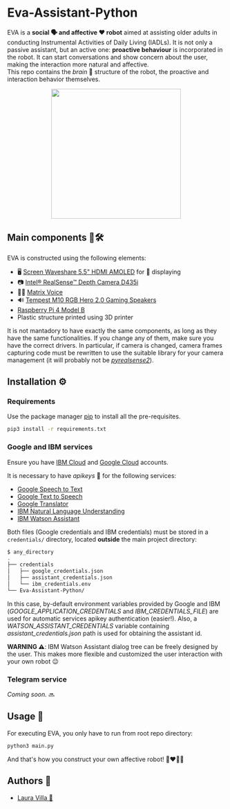 # Eva-Assistant-Python

EVA is a **social 🗣 and affective ❤️ robot** aimed at assisting older adults in conducting Instrumental Activities of Daily Living (IADLs). It is not only a passive assistant, but an active one: **proactive behaviour** is incorporated in the robot. It can start conversations and show concern about the user, making the interaction more natural and affective.  
This repo contains the *brain* 🧠 structure of the robot, the proactive and interaction behavior themselves.
<p align="center">
  <img src="https://user-images.githubusercontent.com/72492679/169651452-13529463-92b5-4fc1-bb0c-9b8303c46024.png" width="300"/>
</p>

## Main components 🤖🛠️

EVA is constructed using the following elements:
- 🖥️ [Screen Waveshare 5.5" HDMI AMOLED](https://www.waveshare.com/5.5inch-hdmi-amoled.htm) for 👀 displaying
- 📷 [Intel® RealSense™ Depth Camera D435i](https://www.intelrealsense.com/depth-camera-d435i/) 
- 🎤💡 [Matrix Voice](https://www.matrix.one/products/voice)
- 🔊 [Tempest M10 RGB Hero 2.0 Gaming Speakers](https://www.tempestofficial.com/inicio/38-speakers-m10-rgb-hero-20.html)
- [Raspberry Pi 4 Model B](https://www.raspberrypi.com/products/raspberry-pi-4-model-b/)
- Plastic structure printed using 3D printer

It is not mantadory to have exactly the same components, as long as they have the same functionalities. If you change any of them, make sure you have the correct drivers. In particular, if camera is changed, camera frames capturing code must be rewritten to use the suitable library for your camera management (it will probably not be [*pyrealsense2*](https://pypi.org/project/pyrealsense2/)).

## Installation ⚙️

### Requirements

Use the package manager [pip](https://pip.pypa.io/en/stable/) to install all the pre-requisites.

```bash
pip3 install -r requirements.txt
```

### Google and IBM services
Ensure you have [IBM Cloud](https://cloud.ibm.com/) and [Google Cloud](https://console.cloud.google.com/) accounts.  

It is necessary to have *apikeys* 🔑 for the following services:
- [Google Speech to Text](https://cloud.google.com/speech-to-text/docs/libraries)
- [Google Text to Speech](https://cloud.google.com/text-to-speech/docs/libraries)
- [Google Translator](https://cloud.google.com/translate/docs/basic/translating-text#translating_text)
- [IBM Natural Language Understanding](https://cloud.ibm.com/apidocs/natural-language-understanding?code=python)
- [IBM Watson Assistant](https://cloud.ibm.com/apidocs/assistant/assistant-v2?code=python)

Both files (Google credentials and IBM credentials) must be stored in a ```credentials/``` directory, located **outside** the main project directory:
```bash
$ any_directory
.
├── credentials
│   ├── google_credentials.json
│   ├── assistant_credentials.json
│   └── ibm_credentials.env
└── Eva-Assistant-Python/
```
In this case, by-default environment variables provided by Google and IBM (*GOOGLE_APPLICATION_CREDENTIALS* and *IBM_CREDENTIALS_FILE*) are used for automatic services apikey authentication (easier!). Also, a *WATSON_ASSISTANT_CREDENTIALS* variable containing *assistant_credentials.json* path is used for obtaining the assistant id.

**WARNING ⚠️**: IBM Watson Assistant dialog tree can be freely designed by the user. This makes more flexible and customized the user interaction with your own robot 😉

### Telegram service

*Coming soon.* 🔜

## Usage 🚀

For executing EVA, you only have to run from root repo directory:
```bash
python3 main.py
```

And that's how you construct your own affective robot! 🤖❤️👩🏻

## Authors 📝
- [Laura Villa 🦁](https://github.com/Laura-VFA)
